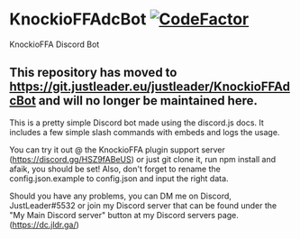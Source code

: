 # KnockioFFAdcBot [![CodeFactor](https://www.codefactor.io/repository/github/justleader69420/knockioffadcbot/badge)](https://www.codefactor.io/repository/github/justleader69420/knockioffadcbot)
KnockioFFA Discord Bot

## This repository has moved to https://git.justleader.eu/justleader/KnockioFFAdcBot and will no longer be maintained here.

This is a pretty simple Discord bot made using the discord.js docs.
It includes a few simple slash commands with embeds and logs the usage.

You can try it out @ the KnockioFFA plugin support server (https://discord.gg/HSZ9fABeUS) or just git clone it, run npm install and afaik, you should be set!
Also, don't forget to rename the config.json.example to config.json and input the right data.

Should you have any problems, you can DM me on Discord, JustLeader#5532 or join my Discord server that can be found under the "My Main Discord server" button at my Discord servers page. (https://dc.jldr.ga/)

